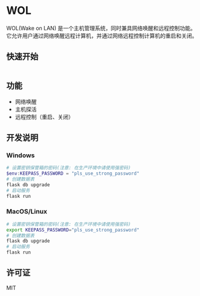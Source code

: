 # WOL

WOL(Wake on LAN) 是一个主机管理系统，同时兼具网络唤醒和远程控制功能。它允许用户通过网络唤醒远程计算机，并通过网络远程控制计算机的重启和关闭。

## 快速开始

```shell
```

## 功能

- 网络唤醒
- 主机探活
- 远程控制（重启、关闭）

## 开发说明

### Windows

```powershell
# 设置密钥保管箱的密码(注意: 在生产环境中请使用强密码)
$env:KEEPASS_PASSWORD = "pls_use_strong_password"
# 创建数据表
flask db upgrade
# 启动服务
flask run
```

### MacOS/Linux

```bash
# 设置密钥保管箱的密码(注意: 在生产环境中请使用强密码)
export KEEPASS_PASSWORD="pls_use_strong_password"
# 创建数据表
flask db upgrade
# 启动服务
flask run
```

## 许可证

MIT
